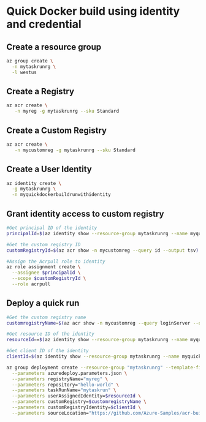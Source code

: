 # Quick Docker build using identity and credential

## Create a resource group

```bash
az group create \
  -n mytaskrunrg \
  -l westus
```

## Create a Registry

```bash
az acr create \
   -n myreg -g mytaskrunrg --sku Standard
```

## Create a Custom Registry

```bash
az acr create \
   -n mycustomreg -g mytaskrunrg --sku Standard
```

## Create a User Identity

```bash
az identity create \
  -g mytaskrunrg \
  -n myquickdockerbuildrunwithidentity
```

## Grant identity access to custom registry 

```bash
#Get principal ID of the identity
principalId=$(az identity show --resource-group mytaskrunrg --name myquickdockerbuildrunwithidentity --query principalId --output tsv)

#Get the custom registry ID
customRegistryId=$(az acr show -n mycustomreg --query id --output tsv)

#Assign the Acrpull role to identity
az role assignment create \
  --assignee $principalId \
  --scope $customRegistryId \
  --role acrpull
```

## Deploy a quick run

```bash
#Get the custom registry name
customregistryName=$(az acr show -n mycustomreg --query loginServer --output tsv)

#Get resource ID of the identity
resourceId==$(az identity show --resource-group mytaskrunrg --name myquickdockerbuildrunwithidentity --query id --output tsv)

#Get client ID of the identity
clientId=$(az identity show --resource-group mytaskrunrg --name myquickdockerbuildrunwithidentity --query clientId --output tsv)

az group deployment create --resource-group "mytaskrunrg" --template-file azuredeploy.json \
  --parameters azuredeploy.parameters.json \
  --parameters registryName="myreg" \
  --parameters repository="hello-world" \
  --parameters taskRunName="mytaskrun" \
  --parameters userAssignedIdentity=$resourceId \
  --parameters customRegistry=$customregistryName \
  --parameters customRegistryIdentity=$clientId \
  --parameters sourceLocation="https://github.com/Azure-Samples/acr-build-helloworld-node.git"
```
